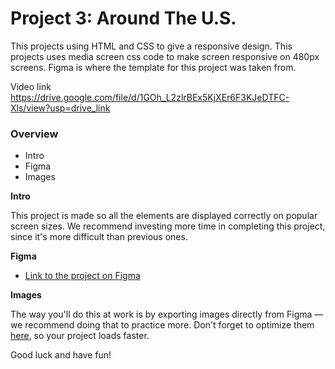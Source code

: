 # Project 3: Around The U.S.

This projects using HTML and CSS to give a responsive design.
This projects uses media screen css code to make screen responsive on 480px screens. 
Figma is where the template for this project was taken from.


Video link
https://drive.google.com/file/d/1GOh_L2zlrBEx5KjXEr6F3KJeDTFC-Xls/view?usp=drive_link

### Overview  

* Intro  
* Figma  
* Images  
  
**Intro**
  
This project is made so all the elements are displayed correctly on popular screen sizes. We recommend investing more time in completing this project, since it's more difficult than previous ones.  
  
**Figma**  
  
* [Link to the project on Figma](https://www.figma.com/file/ii4xxsJ0ghevUOcssTlHZv/Sprint-3%3A-Around-the-US?node-id=0%3A1)  
  
**Images**  
  
The way you'll do this at work is by exporting images directly from Figma — we recommend doing that to practice more. Don't forget to optimize them [here](https://tinypng.com/), so your project loads faster. 
  
Good luck and have fun!
